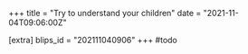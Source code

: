 +++
title = "Try to understand your children"
date = "2021-11-04T09:06:00Z"

[extra]
blips_id = "202111040906"
+++
#todo
